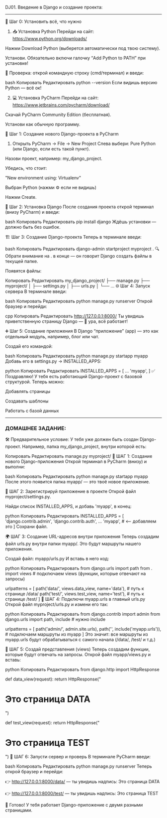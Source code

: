 DJ01. Введение в Django и создание проекта:
____________________________________________
🔧 Шаг 0: Установить всё, что нужно
1. 📥 Установка Python
Перейди на сайт: https://www.python.org/downloads/

Нажми Download Python (выберется автоматически под твою систему).

Установи. Обязательно включи галочку “Add Python to PATH” при установке!

📌 Проверка: открой командную строку (cmd/терминал) и введи:

bash
Копировать
Редактировать
python --version
Если видишь версию Python — всё ок!

2. 💻 Установка PyCharm
Перейди на сайт: https://www.jetbrains.com/pycharm/download/

Скачай PyCharm Community Edition (бесплатная).

Установи как обычную программу.

🚀 Шаг 1: Создание нового Django-проекта в PyCharm
1. Открыть PyCharm → File → New Project
Слева выбери: Pure Python (или Django, если есть такой пункт).

Назови проект, например: my_django_project.

Убедись, что стоит:

"New environment using: Virtualenv"

Выбран Python (нажми ⚙️ если не видишь)

Нажми Create.

🐍 Шаг 2: Установка Django
После создания проекта открой терминал (внизу PyCharm) и введи:

bash
Копировать
Редактировать
pip install django
Ждёшь установки — должно быть без ошибок.

🏗️ Шаг 3: Создание Django-проекта
Теперь в терминале введи:

bash
Копировать
Редактировать
django-admin startproject myproject .
🔍 Обрати внимание на . в конце — он говорит Django создать файлы в текущей папке.

Появятся файлы:

Копировать
Редактировать
my_django_project/
├── manage.py
├── myproject/
│   ├── settings.py
│   ├── urls.py
│   └── ...
🌐 Шаг 4: Запуск сервера
В терминале введи:

bash
Копировать
Редактировать
python manage.py runserver
Открой браузер и перейди:

cpp
Копировать
Редактировать
http://127.0.0.1:8000/
Ты увидишь приветственную страницу Django — 🎉 ура, всё работает!

➕ Шаг 5: Создание приложения
В Django “приложение” (app) — это как отдельный модуль, например, блог или чат.

Создай его командой:

bash
Копировать
Редактировать
python manage.py startapp myapp
Добавь его в settings.py → INSTALLED_APPS:

python
Копировать
Редактировать
INSTALLED_APPS = [
    ...
    'myapp',
]
✅ Поздравляю! У тебя есть работающий Django-проект с базовой структурой. Теперь можно:

Добавлять страницы

Создавать шаблоны

Работать с базой данных
_______________________________________________________
### ДОМАШНЕЕ ЗАДАНИЕ:

🛠️ Предварительное условие:
У тебя уже должен быть создан Django-проект. Например, папка my_django_project, внутри которой есть:

Копировать
Редактировать
manage.py
myproject/
🚀 ШАГ 1: Создание нового Django-приложения
Открой терминал в PyCharm (внизу) и выполни:

bash
Копировать
Редактировать
python manage.py startapp myapp
После этого появится папка myapp/ — это твоё новое приложение.

📝 ШАГ 2: Зарегистрируй приложение в проекте
Открой файл myproject/settings.py.

Найди список INSTALLED_APPS, и добавь 'myapp', в конец:

python
Копировать
Редактировать
INSTALLED_APPS = [
    'django.contrib.admin',
    'django.contrib.auth',
    ...
    'myapp',  # <-- добавляем это
]
Сохрани файл.

🌍 ШАГ 3: Создание URL-адресов внутри приложения
Теперь создадим файл urls.py внутри папки myapp/. Это будут маршруты нашего приложения.

Создай файл: myapp/urls.py
И вставь в него код:

python
Копировать
Редактировать
from django.urls import path
from . import views  # подключаем views (функции, которые отвечают на запросы)

urlpatterns = [
    path('data/', views.data_view, name='data'),   # путь к странице /data/
    path('test/', views.test_view, name='test'),   # путь к странице /test/
]
🔗 ШАГ 4: Подключи myapp.urls в главный urls.py
Открой файл myproject/urls.py и измени его так:

python
Копировать
Редактировать
from django.contrib import admin
from django.urls import path, include  # нужно include

urlpatterns = [
    path('admin/', admin.site.urls),
    path('', include('myapp.urls')),  # подключаем маршруты из myapp
]
Это значит: все маршруты из myapp.urls будут обрабатываться с самого начала (/data/, /test/ и т.д.)

👀 ШАГ 5: Создай представления (views)
Теперь создадим функции, которые будут отвечать на запросы. Открой файл myapp/views.py и вставь:

python
Копировать
Редактировать
from django.http import HttpResponse

def data_view(request):
    return HttpResponse("<h1>Это страница DATA</h1>")

def test_view(request):
    return HttpResponse("<h1>Это страница TEST</h1>")
🚀 ШАГ 6: Запусти сервер и проверь
В терминале PyCharm введи:

bash
Копировать
Редактировать
python manage.py runserver
Теперь открой браузер и перейди:

👉 http://127.0.0.1:8000/data/ — ты увидишь надпись: Это страница DATA

👉 http://127.0.0.1:8000/test/ — ты увидишь надпись: Это страница TEST

🎉 Готово! У тебя работает Django-приложение с двумя разными страницами.
